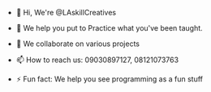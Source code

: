 - 👋 Hi, We're @LAskillCreatives

- 👀 We help you put to Practice what you've been taught.

- 💞️ We collaborate on various projects

- 📫 How to reach us:  09030897127, 08121073763

- ⚡ Fun fact: We help you see programming as a fun stuff

<!---
LAskillCreatives/LAskillCreatives is a ✨ special ✨ repository because its `README.md` (this file) appears on your GitHub profile.
You can click the Preview link to take a look at your changes.
--->
